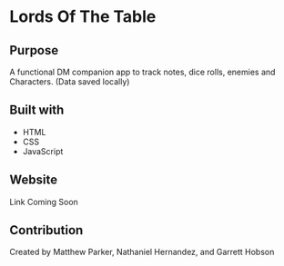 # Lords Of The Table

## Purpose
A functional DM companion app to track notes, dice rolls, enemies and Characters. (Data saved locally)

## Built with
* HTML
* CSS
* JavaScript

## Website
Link Coming Soon

## Contribution
Created by Matthew Parker, Nathaniel Hernandez, and Garrett Hobson
